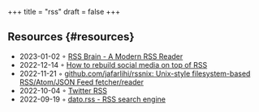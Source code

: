 +++
title = "rss"
draft = false
+++

## Resources {#resources}

-   2023-01-02 ◦ [RSS Brain - A Modern RSS Reader](https://www.rssbrain.com/)
-   2022-12-14 ◦ [How to rebuild social media on top of RSS](https://tfos.co/p/rebuild-social-media/)
-   2022-11-21 ◦ [github.com/jafarlihi/rssnix: Unix-style filesystem-based RSS/Atom/JSON Feed fetcher/reader](https://github.com/jafarlihi/rssnix)
-   2022-10-04 ◦ [Twitter RSS](https://www.fivefilters.org/2021/twitter-rss/)
-   2022-09-19 ◦ [dato.rss - RSS search engine](https://datorss.com/)
